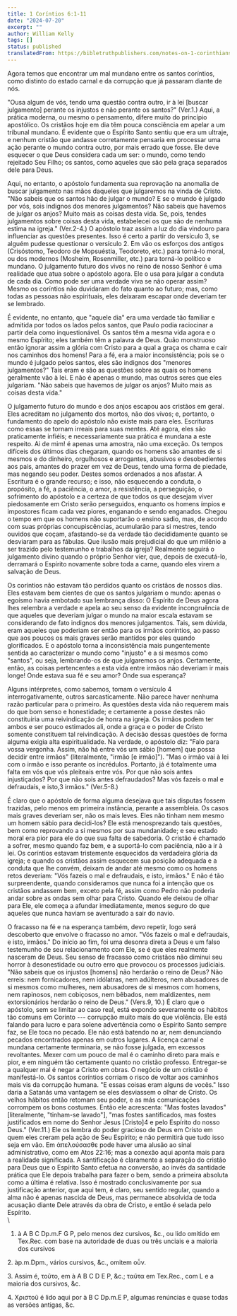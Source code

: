 ```yaml
---
title: 1 Coríntios 6:1-11
date: "2024-07-20"
excerpt: ""
author: William Kelly
tags: []
status: published
translatedFrom: https://bibletruthpublishers.com/notes-on-1-corinthians-6-1-11/william-kelly-wk/w-kelly/lac155707-lub-16164-5
---
```


Agora temos que encontrar um mal mundano entre os santos coríntios, como
distinto do estado carnal e da corrupção que já passaram diante de nós.

\"Ousa algum de vós, tendo uma questão contra outro, ir à lei \[buscar
julgamento\] perante os injustos e não perante os santos?\" (Ver.1.)
Aqui, a prática moderna, ou mesmo o pensamento, difere muito do
princípio apostólico. Os cristãos hoje em dia têm pouca consciência em
apelar a um tribunal mundano. É evidente que o Espírito Santo sentiu que
era um ultraje, e nenhum cristão que andasse corretamente pensaria em
processar uma ação perante o mundo contra outro, por mais errado que
fosse. Ele deve esquecer o que Deus considera cada um ser: o mundo, como
tendo rejeitado Seu Filho; os santos, como aqueles que são pela graça
separados dele para Deus.

Aqui, no entanto, o apóstolo fundamenta sua reprovação na anomalia de
buscar julgamento nas mãos daqueles que julgaremos na vinda de Cristo.
\"Não sabeis que os santos hão de julgar o mundo? E se o mundo é julgado
por vós, sois indignos dos menores julgamentos? Não sabeis que havemos
de julgar os anjos? Muito mais as coisas desta vida. Se, pois, tendes
julgamentos sobre coisas desta vida, estabelecei os que são de nenhuma
estima na igreja.\" (Ver.2-4.) O apóstolo traz assim a luz do dia
vindouro para influenciar as questões presentes. Isso é certo a partir
do versículo 3, se alguém pudesse questionar o versículo 2. Em vão os
esforços dos antigos (Crisóstomo, Teodoro de Mopsuéstia, Teodoreto,
etc.) para torná-lo moral, ou dos modernos (Mosheim, Rosenmiller, etc.)
para torná-lo político e mundano. O julgamento futuro dos vivos no reino
de nosso Senhor é uma realidade que atua sobre o apóstolo agora. Ele o
usa para julgar a conduta de cada dia. Como pode ser uma verdade viva se
não operar assim? Mesmo os coríntios não duvidaram do fato quanto ao
futuro; mas, como todas as pessoas não espirituais, eles deixaram
escapar onde deveriam ter se lembrado.

É evidente, no entanto, que \"aquele dia\" era uma verdade tão familiar
e admitida por todos os lados pelos santos, que Paulo podia raciocinar a
partir dela como inquestionável. Os santos têm a mesma vida agora e o
mesmo Espírito; eles também têm a palavra de Deus. Quão monstruoso então
ignorar assim a glória com Cristo para a qual a graça os chama e cair
nos caminhos dos homens! Para a fé, era a maior inconsistência; pois se
o mundo é julgado pelos santos, eles são indignos dos \"menores
julgamentos?\" Tais eram e são as questões sobre as quais os homens
geralmente vão à lei. E não é apenas o mundo, mas outros seres que eles
julgariam. \"Não sabeis que havemos de julgar os anjos? Muito mais as
coisas desta vida.\"

O julgamento futuro do mundo e dos anjos escapou aos cristãos em geral.
Eles acreditam no julgamento dos mortos, não dos vivos; e, portanto, o
fundamento do apelo do apóstolo não existe mais para eles. Escrituras
como essas se tornam irreais para suas mentes. Até agora, eles são
praticamente infiéis; e necessariamente sua prática é mundana a este
respeito. Ai de mim! é apenas uma amostra, não uma exceção. Os tempos
difíceis dos últimos dias chegaram, quando os homens são amantes de si
mesmos e do dinheiro, orgulhosos e arrogantes, abusivos e desobedientes
aos pais, amantes do prazer em vez de Deus, tendo uma forma de piedade,
mas negando seu poder. Destes somos ordenados a nos afastar. A Escritura
é o grande recurso; e isso, não esquecendo a conduta, o propósito, a fé,
a paciência, o amor, a resistência, a perseguição, o sofrimento do
apóstolo e a certeza de que todos os que desejam viver piedosamente em
Cristo serão perseguidos, enquanto os homens ímpios e impostores ficam
cada vez piores, enganando e sendo enganados. Chegou o tempo em que os
homens não suportarão o ensino sadio, mas, de acordo com suas próprias
concupiscências, acumularão para si mestres, tendo ouvidos que coçam,
afastando-se da verdade tão decididamente quanto se desviaram para as
fábulas. Que ilusão mais prejudicial do que um milênio a ser trazido
pelo testemunho e trabalhos da igreja? Realmente seguirá o julgamento
divino quando o próprio Senhor vier, que, depois de executá-lo,
derramará o Espírito novamente sobre toda a carne, quando eles virem a
salvação de Deus.

Os coríntios não estavam tão perdidos quanto os cristãos de nossos dias.
Eles estavam bem cientes de que os santos julgariam o mundo: apenas o
egoísmo havia embotado sua lembrança disso: O Espírito de Deus agora
lhes relembra a verdade e apela ao seu senso da evidente incongruência
de que aqueles que deveriam julgar o mundo na maior escala estavam se
considerando de fato indignos dos menores julgamentos. Tais, sem dúvida,
eram aqueles que poderiam ser então para os irmãos coríntios, ao passo
que aos poucos os mais graves serão mantidos por eles quando
glorificados. E o apóstolo torna a inconsistência mais pungentemente
sentida ao caracterizar o mundo como \"injusto\" e a si mesmos como
\"santos\", ou seja, lembrando-os de que julgaremos os anjos.
Certamente, então, as coisas pertencentes a esta vida entre irmãos não
deveriam ir mais longe! Onde estava sua fé e seu amor? Onde sua
esperança?

Alguns intérpretes, como sabemos, tomam o versículo 4
interrogativamente, outros sarcasticamente. Não parece haver nenhuma
razão particular para o primeiro. As questões desta vida não requerem
mais do que bom senso e honestidade; e certamente a posse destes não
constituiria uma reivindicação de honra na igreja. Os irmãos podem ter
ambos e ser pouco estimados ali, onde a graça e o poder de Cristo
somente constituem tal reivindicação. A decisão dessas questões de forma
alguma exigia alta espiritualidade. Na verdade, o apóstolo diz: \"Falo
para vossa vergonha. Assim, não há entre vós um sábio \[homem\] que
possa decidir entre irmãos\" (literalmente, \"irmão \[e irmão\]\").
\"Mas o irmão vai à lei com o irmão e isso perante os incrédulos.
Portanto, já é totalmente uma falta em vós que vós pleiteais entre vós.
Por que não sois antes injustiçados? Por que não sois antes defraudados?
Mas vós fazeis o mal e defraudais, e isto,3 irmãos.\" (Ver.5-8.)

É claro que o apóstolo de forma alguma desejava que tais disputas fossem
trazidas, pelo menos em primeira instância, perante a assembleia. Os
casos mais graves deveriam ser, não os mais leves. Eles não tinham nem
mesmo um homem sábio para decidi-los? Ele está menosprezando tais
questões, bem como reprovando a si mesmos por sua mundanidade; e seu
estado moral era pior para ele do que sua falta de sabedoria. O cristão
é chamado a sofrer, mesmo quando faz bem, e a suportá-lo com paciência,
não a ir à lei. Os coríntios estavam tristemente esquecidos da
verdadeira glória da igreja; e quando os cristãos assim esquecem sua
posição adequada e a conduta que lhe convém, deixam de andar até mesmo
como os homens retos deveriam: \"Vós fazeis o mal e defraudais, e isto,
irmãos.\" E não é tão surpreendente, quando consideramos que nunca foi a
intenção que os cristãos andassem bem, exceto pela fé, assim como Pedro
não poderia andar sobre as ondas sem olhar para Cristo. Quando ele
deixou de olhar para Ele, ele começa a afundar imediatamente, menos
seguro do que aqueles que nunca haviam se aventurado a sair do navio.

O fracasso na fé e na esperança também, devo repetir, logo será
descoberto que envolve o fracasso no amor. \"Vós fazeis o mal e
defraudais, e isto, irmãos.\" Do início ao fim, foi uma desonra direta a
Deus e um falso testemunho de seu relacionamento com Ele, se é que eles
realmente nasceram de Deus. Seu senso de fracasso como cristãos não
diminui seu horror à desonestidade ou outro erro que provocou os
processos judiciais. \"Não sabeis que os injustos \[homens\] não
herdarão o reino de Deus? Não erreis: nem fornicadores, nem idólatras,
nem adúlteros, nem abusadores de si mesmos como mulheres, nem abusadores
de si mesmos com homens, nem rapinosos, nem cobiçosos, nem bêbados, nem
maldizentes, nem extorsionários herdarão o reino de Deus.\" (Vers.9,
10.) É claro que o apóstolo, sem se limitar ao caso real, está expondo
severamente os hábitos tão comuns em Corinto --- corrupção muito mais do
que violência. Ele está falando para lucro e para solene advertência
como o Espírito Santo sempre faz, se Ele toca no pecado. Ele não está
batendo no ar, nem denunciando pecados encontrados apenas em outros
lugares. A licença carnal e mundana certamente terminaria, se não fosse
julgada, em excessos revoltantes. Mexer com um pouco de mal é o caminho
direto para mais e pior, e em ninguém tão certamente quanto no cristão
professo. Entregar-se a qualquer mal é negar a Cristo em obras. O
negócio de um cristão é manifestá-lo. Os santos coríntios corriam o
risco de voltar aos caminhos mais vis da corrupção humana. \"E essas
coisas eram alguns de vocês.\" Isso daria a Satanás uma vantagem se eles
desviassem o olhar de Cristo. Os velhos hábitos então retomam seu poder,
e as más comunicações corrompem os bons costumes. Então ele acrescenta:
\"Mas fostes lavados\" \[literalmente, \"tinham-se lavado\"\], \"mas
fostes santificados, mas fostes justificados em nome do Senhor Jesus
\[Cristo\]4 e pelo Espírito do nosso Deus.\" (Ver.11.) Ele os lembra do
poder gracioso de Deus em Cristo em quem eles creram pela ação de Seu
Espírito; e não permitirá que tudo isso seja em vão. Em ἀπελούσασθε pode
haver uma alusão ao sinal administrativo, como em Atos 22:16; mas a
conexão aqui aponta mais para a realidade significada. A santificação é
claramente a separação do cristão para Deus que o Espírito Santo efetua
na conversão, ao invés da santidade prática que Ele depois trabalha para
fazer o bem, sendo a primeira absoluta como a última é relativa. Isso é
mostrado conclusivamente por sua justificação anterior, que aqui tem, é
claro, seu sentido regular, quando a alma não é apenas nascida de Deus,
mas permanece absolvida de toda acusação diante Dele através da obra de
Cristo, e então é selada pelo Espírito.\
\

1. à A B C Dp.m.F G P, pelo menos dez cursivos, &c., ou lido omitido em
   Tex.Rec. com base na autoridade de duas ou três unciais e a maioria dos
   cursivos

2\. àp.m.Dpm., vários cursivos, &c., omitem οὖν.

3\. Assim é, τοῦτο, em à A B C D E P, &c.; ταῦτα em Tex.Rec., com L e a
maioria dos cursivos, &c.

4\. Χριστοῦ é lido aqui por à B C Dp.m.E P, algumas renúncias e quase
todas as versões antigas, &c.
